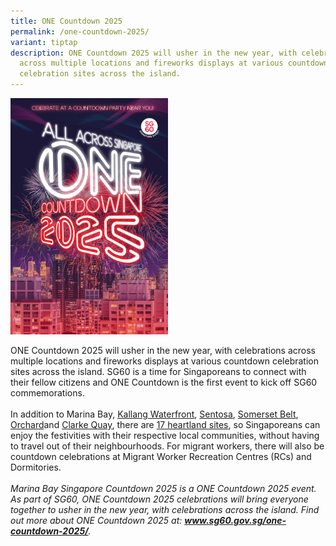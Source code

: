 ```yaml
---
title: ONE Countdown 2025
permalink: /one-countdown-2025/
variant: tiptap
description: ONE Countdown 2025 will usher in the new year, with celebrations
  across multiple locations and fireworks displays at various countdown
  celebration sites across the island.
---
```

<p></p>
<p></p>
<div class="isomer-image-wrapper">
<img style="width: 50%;" height="auto" width="100%" alt="One Countdown 2025 poster" src="/images/v5_countdown_2025_P_min.jpg">
</div>
<p>ONE Countdown 2025 will usher in the new year, with celebrations across
multiple locations and fireworks displays at various countdown celebration
sites across the island. SG60 is a time for Singaporeans to connect with
their fellow citizens and ONE Countdown is the first event to kick off
SG60 commemorations.
<br>
<br>In addition to Marina Bay, <a href="https://www.sportshub.com.sg/events/lets-celebrate-2025" rel="noopener nofollow" target="_blank">Kallang Waterfront</a>,
<a href="https://www.sentosa.com.sg/countdown" rel="noopener nofollow" target="_blank">Sentosa</a>, <a href="https://www.scape.sg/event/somerset-belt-countdown/" rel="noopener nofollow" target="_blank">Somerset Belt</a>,
<a href="https://christmas.orchardroad.org/" rel="noopener nofollow" target="_blank">Orchard</a>and <a href="https://www.instagram.com/clarkequaysg/" rel="noopener nofollow" target="_blank">Clarke Quay</a>,
there are <a href="https://www.pa.gov.sg/one-countdown-2025-heartland-locations/" rel="noopener nofollow" target="_blank">17 heartland sites</a>,
so Singaporeans can enjoy the festivities with their respective local communities,
without having to travel out of their neighbourhoods. For migrant workers,
there will also be countdown celebrations at Migrant Worker Recreation
Centres (RCs) and Dormitories.
<br>
<br><em>Marina Bay Singapore Countdown 2025 is a ONE Countdown 2025 event. As part of SG60, ONE Countdown 2025 celebrations will bring everyone together to usher in the new year, with celebrations across the island. Find out more about ONE Countdown 2025 at: </em><strong><em><a href="https://www.sg60.gov.sg/one-countdown-2025/" rel="noopener noreferrer nofollow" target="_blank">www.sg60.gov.sg/one-countdown-2025/</a></em></strong><em>.</em>
</p>